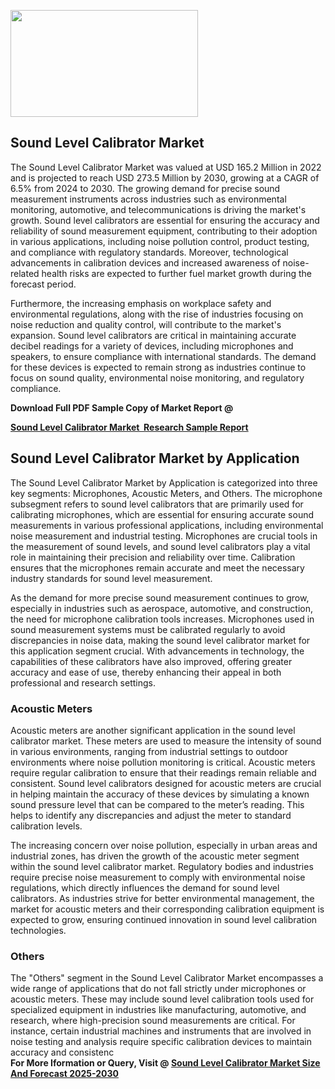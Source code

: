 <p><img class="alignnone size-medium wp-image-20088" src="https://ffe5etoiles.com/wp-content/uploads/2024/12/MST1-300x171.png" alt="" width="300" height="171" /></p><p> <h2>Sound Level Calibrator Market </h2><p>The Sound Level Calibrator Market was valued at USD 165.2 Million in 2022 and is projected to reach USD 273.5 Million by 2030, growing at a CAGR of 6.5% from 2024 to 2030. The growing demand for precise sound measurement instruments across industries such as environmental monitoring, automotive, and telecommunications is driving the market's growth. Sound level calibrators are essential for ensuring the accuracy and reliability of sound measurement equipment, contributing to their adoption in various applications, including noise pollution control, product testing, and compliance with regulatory standards. Moreover, technological advancements in calibration devices and increased awareness of noise-related health risks are expected to further fuel market growth during the forecast period.</p><p>Furthermore, the increasing emphasis on workplace safety and environmental regulations, along with the rise of industries focusing on noise reduction and quality control, will contribute to the market's expansion. Sound level calibrators are critical in maintaining accurate decibel readings for a variety of devices, including microphones and speakers, to ensure compliance with international standards. The demand for these devices is expected to remain strong as industries continue to focus on sound quality, environmental noise monitoring, and regulatory compliance.</p></p><p><strong>Download Full PDF Sample Copy of Market Report @</strong></p><p><strong><a href="https://www.verifiedmarketreports.com/download-sample/?rid=284016&utm_source=Sites-google&utm_medium=265" target="_blank">Sound Level Calibrator Market &nbsp;Research Sample Report</a></strong></p><p><h2>Sound Level Calibrator Market by Application</h2><p>The Sound Level Calibrator Market by Application is categorized into three key segments: Microphones, Acoustic Meters, and Others. The microphone subsegment refers to sound level calibrators that are primarily used for calibrating microphones, which are essential for ensuring accurate sound measurements in various professional applications, including environmental noise measurement and industrial testing. Microphones are crucial tools in the measurement of sound levels, and sound level calibrators play a vital role in maintaining their precision and reliability over time. Calibration ensures that the microphones remain accurate and meet the necessary industry standards for sound level measurement.</p><p>As the demand for more precise sound measurement continues to grow, especially in industries such as aerospace, automotive, and construction, the need for microphone calibration tools increases. Microphones used in sound measurement systems must be calibrated regularly to avoid discrepancies in noise data, making the sound level calibrator market for this application segment crucial. With advancements in technology, the capabilities of these calibrators have also improved, offering greater accuracy and ease of use, thereby enhancing their appeal in both professional and research settings.</p><h3>Acoustic Meters</h3><p>Acoustic meters are another significant application in the sound level calibrator market. These meters are used to measure the intensity of sound in various environments, ranging from industrial settings to outdoor environments where noise pollution monitoring is critical. Acoustic meters require regular calibration to ensure that their readings remain reliable and consistent. Sound level calibrators designed for acoustic meters are crucial in helping maintain the accuracy of these devices by simulating a known sound pressure level that can be compared to the meter’s reading. This helps to identify any discrepancies and adjust the meter to standard calibration levels.</p><p>The increasing concern over noise pollution, especially in urban areas and industrial zones, has driven the growth of the acoustic meter segment within the sound level calibrator market. Regulatory bodies and industries require precise noise measurement to comply with environmental noise regulations, which directly influences the demand for sound level calibrators. As industries strive for better environmental management, the market for acoustic meters and their corresponding calibration equipment is expected to grow, ensuring continued innovation in sound level calibration technologies.</p><h3>Others</h3><p>The "Others" segment in the Sound Level Calibrator Market encompasses a wide range of applications that do not fall strictly under microphones or acoustic meters. These may include sound level calibration tools used for specialized equipment in industries like manufacturing, automotive, and research, where high-precision sound measurements are critical. For instance, certain industrial machines and instruments that are involved in noise testing and analysis require specific calibration devices to maintain accuracy and consistenc<strong><br />For More Iformation or Query, Visit @ <a href="https://www.verifiedmarketreports.com/product/sound-level-calibrator-market/" target="_blank">Sound Level Calibrator Market Size And Forecast 2025-2030</a></strong></p>
